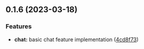 ## 0.1.6 (2023-03-18)


### Features

* **chat:** basic chat feature implementation ([4cd8f73](https://github.com/Unnamed-GameDev-Studio/daedalus-homeport/commit/4cd8f73cc6e0efa047c591f462f145d91a66143f))



